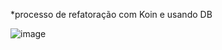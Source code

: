 
*processo de refatoração com Koin e usando DB

![image](https://user-images.githubusercontent.com/72824080/185754781-7fd9ab4e-7951-4937-81b7-1408277eb88e.png)
